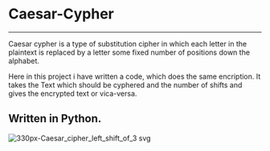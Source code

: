 # Caesar-Cypher
-------------------------------------------------------------------------------------------------------------------------------------------------------------------------
  Caesar cypher is a type of substitution cipher in which each letter in the plaintext is replaced by a letter some fixed number of positions down the alphabet.

  Here in this project i have written a code, which does the same encription. It takes the Text which should be cyphered and the number of shifts and gives the encrypted text or vica-versa.

Written in Python.
-------------------------------------------------------------------------------------------------------------------------------------------------------------------------
![330px-Caesar_cipher_left_shift_of_3 svg](https://user-images.githubusercontent.com/71422258/193457771-26c77b32-ce07-4b27-84da-53cf75ad1ca1.png)
